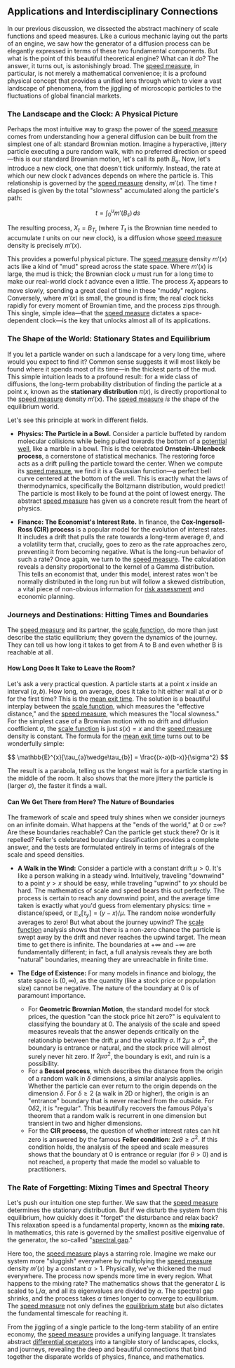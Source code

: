 ## Applications and Interdisciplinary Connections

In our previous discussion, we dissected the abstract machinery of scale functions and speed measures. Like a curious mechanic laying out the parts of an engine, we saw how the generator of a diffusion process can be elegantly expressed in terms of these two fundamental components. But what is the point of this beautiful theoretical engine? What can it *do*? The answer, it turns out, is astonishingly broad. The [speed measure](@article_id:195936), in particular, is not merely a mathematical convenience; it is a profound physical concept that provides a unified lens through which to view a vast landscape of phenomena, from the jiggling of microscopic particles to the fluctuations of global financial markets.

### The Landscape and the Clock: A Physical Picture

Perhaps the most intuitive way to grasp the power of the [speed measure](@article_id:195936) comes from understanding how a general diffusion can be built from the simplest one of all: standard Brownian motion. Imagine a hyperactive, jittery particle executing a pure random walk, with no preferred direction or speed—this is our standard Brownian motion, let's call its path $B_u$. Now, let's introduce a new clock, one that doesn't tick uniformly. Instead, the rate at which our new clock $t$ advances depends on where the particle is. This relationship is governed by the [speed measure](@article_id:195936) density, $m'(x)$. The time $t$ elapsed is given by the total "slowness" accumulated along the particle's path:

$$
t = \int_0^u m'(B_s) \, ds
$$

The resulting process, $X_t = B_{T_t}$ (where $T_t$ is the Brownian time needed to accumulate $t$ units on our new clock), is a diffusion whose [speed measure](@article_id:195936) density is precisely $m'(x)$.

This provides a powerful physical picture. The [speed measure](@article_id:195936) density $m'(x)$ acts like a kind of "mud" spread across the state space. Where $m'(x)$ is large, the mud is thick; the Brownian clock $u$ must run for a long time to make our real-world clock $t$ advance even a little. The process $X_t$ appears to move slowly, spending a great deal of time in these "muddy" regions. Conversely, where $m'(x)$ is small, the ground is firm; the real clock ticks rapidly for every moment of Brownian time, and the process zips through. This single, simple idea—that the [speed measure](@article_id:195936) dictates a space-dependent clock—is the key that unlocks almost all of its applications.

### The Shape of the World: Stationary States and Equilibrium

If you let a particle wander on such a landscape for a very long time, where would you expect to find it? Common sense suggests it will most likely be found where it spends most of its time—in the thickest parts of the mud. This simple intuition leads to a profound result: for a wide class of diffusions, the long-term probability distribution of finding the particle at a point $x$, known as the **stationary distribution** $\pi(x)$, is directly proportional to the [speed measure](@article_id:195936) density $m'(x)$. The [speed measure](@article_id:195936) *is* the shape of the equilibrium world.

Let's see this principle at work in different fields.

*   **Physics: The Particle in a Bowl.** Consider a particle buffeted by random molecular collisions while being pulled towards the bottom of a [potential well](@article_id:151646), like a marble in a bowl. This is the celebrated **Ornstein-Uhlenbeck process**, a cornerstone of statistical mechanics. The restoring force acts as a drift pulling the particle toward the center. When we compute its [speed measure](@article_id:195936), we find it is a Gaussian function—a perfect bell curve centered at the bottom of the well. This is exactly what the laws of thermodynamics, specifically the Boltzmann distribution, would predict! The particle is most likely to be found at the point of lowest energy. The abstract [speed measure](@article_id:195936) has given us a concrete result from the heart of physics.

*   **Finance: The Economist's Interest Rate.** In finance, the **Cox-Ingersoll-Ross (CIR) process** is a popular model for the evolution of interest rates. It includes a drift that pulls the rate towards a long-term average $\theta$, and a volatility term that, crucially, goes to zero as the rate approaches zero, preventing it from becoming negative. What is the long-run behavior of such a rate? Once again, we turn to the [speed measure](@article_id:195936). The calculation reveals a density proportional to the kernel of a Gamma distribution. This tells an economist that, under this model, interest rates won't be normally distributed in the long run but will follow a skewed distribution, a vital piece of non-obvious information for [risk assessment](@article_id:170400) and economic planning.

### Journeys and Destinations: Hitting Times and Boundaries

The [speed measure](@article_id:195936) and its partner, the [scale function](@article_id:200204), do more than just describe the static equilibrium; they govern the dynamics of the journey. They can tell us how long it takes to get from A to B and even whether B is reachable at all.

#### How Long Does It Take to Leave the Room?

Let's ask a very practical question. A particle starts at a point $x$ inside an interval $(a,b)$. How long, on average, does it take to hit either wall at $a$ or $b$ for the first time? This is the [mean exit time](@article_id:204306). The solution is a beautiful interplay between the [scale function](@article_id:200204), which measures the "effective distance," and the [speed measure](@article_id:195936), which measures the "local slowness." For the simplest case of a Brownian motion with no drift and diffusion coefficient $\sigma$, the [scale function](@article_id:200204) is just $s(x)=x$ and the [speed measure](@article_id:195936) density is constant. The formula for the [mean exit time](@article_id:204306) turns out to be wonderfully simple:

$$
\mathbb{E}^{x}[\tau_{a}\wedge\tau_{b}] = \frac{(x-a)(b-x)}{\sigma^2}
$$

The result is a parabola, telling us the longest wait is for a particle starting in the middle of the room. It also shows that the more jittery the particle is (larger $\sigma$), the faster it finds a wall.

#### Can We Get There from Here? The Nature of Boundaries

The framework of scale and speed truly shines when we consider journeys on an infinite domain. What happens at the "ends of the world," at $0$ or $\pm\infty$? Are these boundaries reachable? Can the particle get stuck there? Or is it repelled? Feller's celebrated boundary classification provides a complete answer, and the tests are formulated entirely in terms of integrals of the scale and speed densities.

*   **A Walk in the Wind:** Consider a particle with a constant drift $\mu > 0$. It's like a person walking in a steady wind. Intuitively, traveling "downwind" to a point $y > x$ should be easy, while traveling "upwind" to $y  x$ should be hard. The mathematics of scale and speed bears this out perfectly. The process is certain to reach any downwind point, and the average time taken is exactly what you'd guess from elementary physics: $\text{time} = \text{distance}/\text{speed}$, or $\mathbb{E}_x[\tau_y] = (y-x)/\mu$. The random noise wonderfully averages to zero! But what about the journey upwind? The [scale function](@article_id:200204) analysis shows that there is a non-zero chance the particle is swept away by the drift and *never* reaches the upwind target. The mean time to get there is infinite. The boundaries at $+\infty$ and $-\infty$ are fundamentally different; in fact, a full analysis reveals they are both "natural" boundaries, meaning they are unreachable in finite time.

*   **The Edge of Existence:** For many models in finance and biology, the state space is $(0,\infty)$, as the quantity (like a stock price or population size) cannot be negative. The nature of the boundary at $0$ is of paramount importance.
    *   For **Geometric Brownian Motion**, the standard model for stock prices, the question "can the stock price hit zero?" is equivalent to classifying the boundary at $0$. The analysis of the scale and speed measures reveals that the answer depends critically on the relationship between the drift $\mu$ and the volatility $\sigma$. If $2\mu \ge \sigma^2$, the boundary is entrance or natural, and the stock price will almost surely never hit zero. If $2\mu  \sigma^2$, the boundary is exit, and ruin is a possibility.
    *   For a **Bessel process**, which describes the distance from the origin of a random walk in $\delta$ dimensions, a similar analysis applies. Whether the particle can ever return to the origin depends on the dimension $\delta$. For $\delta \ge 2$ (a walk in 2D or higher), the origin is an "entrance" boundary that is never reached from the outside. For $0  \delta  2$, it is "regular". This beautifully recovers the famous Pólya's theorem that a random walk is recurrent in one dimension but transient in two and higher dimensions.
    *   For the **CIR process**, the question of whether interest rates can hit zero is answered by the famous **Feller condition**: $2\kappa\theta \ge \sigma^2$. If this condition holds, the analysis of the speed and scale measures shows that the boundary at $0$ is entrance or regular (for $\theta>0$) and is not reached, a property that made the model so valuable to practitioners.

### The Rate of Forgetting: Mixing Times and Spectral Theory

Let's push our intuition one step further. We saw that the [speed measure](@article_id:195936) determines the stationary distribution. But if we disturb the system from this equilibrium, how quickly does it "forget" the disturbance and relax back? This relaxation speed is a fundamental property, known as the **mixing rate**. In mathematics, this rate is governed by the smallest positive eigenvalue of the generator, the so-called "[spectral gap](@article_id:144383)."

Here too, the [speed measure](@article_id:195936) plays a starring role. Imagine we make our system more "sluggish" everywhere by multiplying the [speed measure](@article_id:195936) density $m'(x)$ by a constant $\alpha > 1$. Physically, we've thickened the mud everywhere. The process now spends more time in every region. What happens to the mixing rate? The mathematics shows that the generator $L$ is scaled to $L/\alpha$, and all its eigenvalues are divided by $\alpha$. The spectral gap shrinks, and the process takes $\alpha$ times longer to converge to equilibrium. The [speed measure](@article_id:195936) not only defines the [equilibrium state](@article_id:269870) but also dictates the fundamental timescale for reaching it.

From the jiggling of a single particle to the long-term stability of an entire economy, the [speed measure](@article_id:195936) provides a unifying language. It translates abstract [differential operators](@article_id:274543) into a tangible story of landscapes, clocks, and journeys, revealing the deep and beautiful connections that bind together the disparate worlds of physics, finance, and mathematics.
